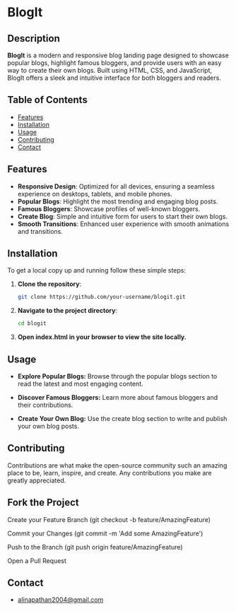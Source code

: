 # BlogIt

## Description
**BlogIt** is a modern and responsive blog landing page designed to showcase popular blogs, highlight famous bloggers, and provide users with an easy way to create their own blogs. Built using HTML, CSS, and JavaScript, BlogIt offers a sleek and intuitive interface for both bloggers and readers.

## Table of Contents
- [Features](#features)
- [Installation](#installation)
- [Usage](#usage)
- [Contributing](#contributing)
- [Contact](#contact)

## Features
- **Responsive Design**: Optimized for all devices, ensuring a seamless experience on desktops, tablets, and mobile phones.
- **Popular Blogs**: Highlight the most trending and engaging blog posts.
- **Famous Bloggers**: Showcase profiles of well-known bloggers.
- **Create Blog**: Simple and intuitive form for users to start their own blogs.
- **Smooth Transitions**: Enhanced user experience with smooth animations and transitions.

## Installation
To get a local copy up and running follow these simple steps:

1. **Clone the repository**:
   ```bash
   git clone https://github.com/your-username/blogit.git
2. **Navigate to the project directory**:
   ```bash
   cd blogit
3. **Open index.html in your browser to view the site locally.**

## Usage
- **Explore Popular Blogs:** Browse through the popular blogs section to read the latest and most engaging content.

- **Discover Famous Bloggers:** Learn more about famous bloggers and their contributions.

- **Create Your Own Blog:** Use the create blog section to write and publish your own blog posts.

## Contributing
Contributions are what make the open-source community such an amazing place to be, learn, inspire, and create. Any contributions you make are greatly appreciated.

## Fork the Project

Create your Feature Branch (git checkout -b feature/AmazingFeature)

Commit your Changes (git commit -m 'Add some AmazingFeature')

Push to the Branch (git push origin feature/AmazingFeature)

Open a Pull Request
 
## Contact
- alinapathan2004@gmail.com
